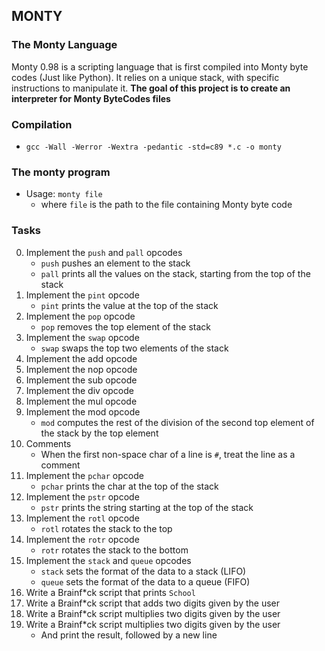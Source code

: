 ## MONTY

### The Monty Language
Monty 0.98 is a scripting language that is first compiled into Monty byte codes (Just like Python). It relies on a unique stack, with specific instructions to manipulate it. **The goal of this project is to create an interpreter for Monty ByteCodes files**

### Compilation
- ```gcc -Wall -Werror -Wextra -pedantic -std=c89 *.c -o monty```

### The monty program
* Usage: ```monty file``` <br>
  - where ```file``` is the path to the file containing Monty byte code

### Tasks
0. Implement the ```push``` and ```pall``` opcodes <br>
   - ```push``` pushes an element to the stack <br>
   - ```pall``` prints all the values on the stack, starting from the top of the stack
1. Implement the ```pint``` opcode <br>
   - ```pint``` prints the value at the top of the stack
2. Implement the ```pop``` opcode <br>
   - ```pop``` removes the top element of the stack
3. Implement the ```swap``` opcode <br>
   - ```swap``` swaps the top two elements of the stack
4. Implement the add opcode 
5. Implement the nop opcode
6. Implement the sub opcode
7. Implement the div opcode
8. Implement the mul opcode
9. Implement the mod opcode
   - ```mod``` computes the rest of the division of the second top element of the stack by the top element
11. Comments
    - When the first non-space char of a line is ```#```, treat the line as a comment
12. Implement the ```pchar``` opcode
    - ```pchar``` prints the char at the top of the stack
13. Implement the ```pstr``` opcode
    - ```pstr``` prints the string starting at the top of the stack
14. Implement the ```rotl``` opcode
    - ```rotl``` rotates the stack to the top
15. Implement the ```rotr``` opcode
    - ```rotr``` rotates the stack to the bottom
16. Implement the ```stack``` and ```queue``` opcodes
    - ```stack``` sets the format of the data to a stack (LIFO)
    - ```queue``` sets the format of the data to a queue (FIFO)
17. Write a Brainf*ck script that prints ```School```
18. Write a Brainf*ck script that adds two digits given by the user
19. Write a Brainf*ck script multiplies two digits given by the user
20. Write a Brainf*ck script multiplies two digits given by the user
    - And print the result, followed by a new line
